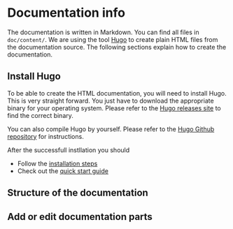 Documentation info
==================

The documentation is written in Markdown. You can find all files in `doc/content/`. We are using the tool [Hugo](https://github.com/spf13/hugo/releases) to create plain HTML files from the documentation source. The following sections explain how to create the documentation.

Install Hugo
------------

To be able to create the HTML documentation, you will need to install Hugo. This is very straight forward. You just have to download the appropriate binary for your operating system. Please refer to the [Hugo releases site](https://github.com/spf13/hugo/releases) to find the correct binary.

You can also compile Hugo by yourself. Please refer to the [Hugo Github repository](https://github.com/spf13/hugo) for instructions.

After the successfull instllation you should 

* Follow the [installation steps](http://hugo.spf13.com/overview/installing)
* Check out the [quick start guide](http://hugo.spf13.com/overview/quickstart)

Structure of the documentation
------------------------------



Add or edit documentation parts
-------------------------------



 
